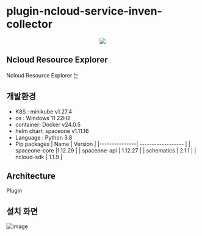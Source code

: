 # plugin-ncloud-service-inven-collector

<p align="center"><img src="https://github.com/chulgyujeon/plugin-ncloud-service-inven-collector/assets/101609006/05cc08b2-2bc2-4900-8882-e8fc12c92686" ></p>


## Ncloud Resource Explorer

Ncloud Resource Explorer 는

## 개발환경
* K8S : minikube v1.27.4
* os : Windows 11 22H2
* container: Docker v24.0.5
* helm chart: spaceone v1.11.16
* Language : Python 3.8
* Pip packages
     | Name          | Version            |
     |---------------| ------------------ |
     | spaceone-core |1.12.29 |
     | spaceone-api  | 1.12.27 |
     | schematics    | 2.1.1 |
     | ncloud-sdk    | 1.1.9 |


## Architecture

Plugin

## 설치 화면
![image](https://github.com/chulgyujeon/plugin-ncloud-service-inven-collector/assets/101609006/304db630-b312-4179-9494-7af6ab06f7ef)

